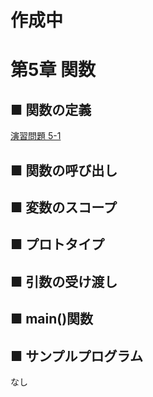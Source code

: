 # 作成中
# 第5章 関数

## ■ 関数の定義

[演習問題 5-1](05/5-01.md)

## ■ 関数の呼び出し



## ■ 変数のスコープ



## ■ プロトタイプ



## ■ 引数の受け渡し



## ■ main()関数



## ■ サンプルプログラム

なし